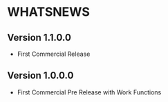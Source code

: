 # WHATSNEWS

## Version 1.1.0.0

- First Commercial Release

## Version 1.0.0.0

- First Commercial Pre Release with Work Functions
